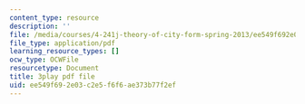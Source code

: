 ```yaml
---
content_type: resource
description: ''
file: /media/courses/4-241j-theory-of-city-form-spring-2013/ee549f692e03c2e5f6f6ae373b77f2ef_M4VQypB3o90.pdf
file_type: application/pdf
learning_resource_types: []
ocw_type: OCWFile
resourcetype: Document
title: 3play pdf file
uid: ee549f69-2e03-c2e5-f6f6-ae373b77f2ef
---
```

